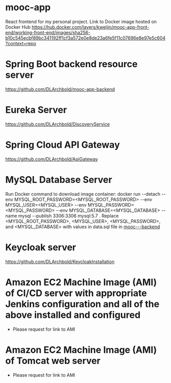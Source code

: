 # mooc-app
React frontend for my personal project.
Link to Docker image hosted on Docker Hub
https://hub.docker.com/layers/kweijin/mooc-app-front-end/working-front-end/images/sha256-b10c545ecbf89bc341192ff1cf3a572e0e8de23a6fe5f11c07696e8e97e5c604?context=repo

# Spring Boot backend resource server
https://github.com/DLArchbold/mooc-app-backend

# Eureka Server
https://github.com/DLArchbold/DiscoveryService

# Spring Cloud API Gateway
https://github.com/DLArchbold/ApiGateway

# MySQL Database Server
Run Docker command to download image container: 
docker run --detach --env MYSQL_ROOT_PASSWORD=<MYSQL_ROOT_PASSWORD>  --env MYSQL_USER=<MYSQL_USER> --env MYSQL_PASSWORD=<MYSQL_PASSWORD> --env MYSQL_DATABASE=<MYSQL_DATABASE> --name mysql --publish 3306:3306 mysql:5.7 . Replace <MYSQL_ROOT_PASSWORD>, <MYSQL_USER>, <MYSQL_PASSWORD>, and <MYSQL_DATABASE> with values in data.sql file in [mooc---backend](https://github.com/DLArchbold/mooc-app-backend)



# Keycloak server
https://github.com/DLArchbold/KeycloakInstallation

# Amazon EC2 Machine Image (AMI) of CI/CD server with appropriate Jenkins configuration and all of the above installed and configured 
- Please request for link to AMI

# Amazon EC2 Machine Image (AMI) of Tomcat web server 
- Please request for link to AMI

